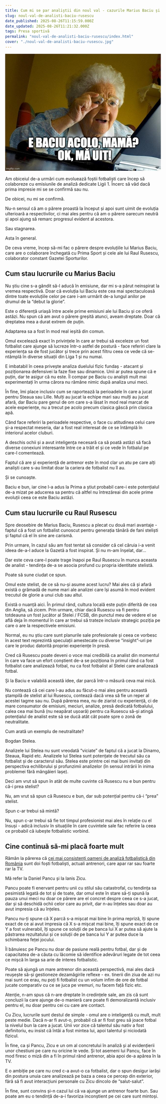 ```yaml
---
title: Cum mi se par analiștii din noul val - cazurile Marius Baciu și Raul Rusescu
slug: noul-val-de-analisti-baciu-rusescu
date_published: 2025-08-26T11:15:59.000Z
date_updated: 2025-08-26T11:21:32.000Z
tags: Presa sportivă
permalink: "noul-val-de-analisti-baciu-rusescu/index.html"
cover: "./noul-val-de-analisti-baciu-rusescu.jpg"
---
```


![Memă cu o doamnă în vârstă care privelte un ecran în căutarea analistului ei preferat](./noul-val-de-analisti-baciu-rusescu.jpg)


Am obiceiul de-a urmări cum evoluează foștii fotbaliști care încep să colaboreze cu emisiunile de analiză dedicate Ligii 1. Încerc să văd dacă prima impresie mi se se confirmă sau nu.

De obicei, nu mi se confirmă.

Nu-n sensul că am o părere proastă la început și apoi sunt uimit de evoluția ulterioară a respectivilor, ci mai ales pentru că am o părere oarecum neutră și apoi ajung să remarc progresul evident al acestora.

Sau stagnarea.

Asta în general.

De ceva vreme, încep să-mi fac o părere despre evoluțiile lui Marius Baciu, care are  o colaborare închegată cu Prima Sport și cele ale lui Raul Rusescu, colaborator constant Gazetei Sporturilor.

## Cum stau lucrurile cu Marius Baciu

Nu știu cine s-a gândit să-l aducă în emisiune, dar mi s-a părut neinspirat la vremea respectivă. Doar că evoluția lui Baciu este cea mai spectaculoasă dintre toate evoluțiile celor pe care i-am urmărit de-a lungul anilor pe drumul de la “debut la glorie”.

Este o diferență uriașă între acele prime emisiuni ale lui Baciu și ce oferă astăzi. Nu spun că am avut o părere greșită atunci, aveam dreptate. Doar că dreptatea mea a durat extrem de puțin.

Adaptarea sa a fost în mod real ieșită din comun.

Omul excelează exact în privințele în care ar trebui să exceleze un fost fotbalist care ajunge să lucreze într-o astfel de postură - face referiri clare la experiența sa de fost jucător și trece prin acest filtru ceea ce vede că se-ntâmplă în diverse situații din Liga 1 și nu numai.

E imbatabil în ceea privește analiza duelului fizic fundaș - atacant și poziționarea defensivei la faze fixe sau dinamice. Unii ar putea spune că e puțin, dar te asigur că nu este. Îl compar pe Baciu cu analiști mult mai experimentați în urma cărora nu rămâne nimic după analiza unui meci.

În fine, îmi place inclusiv cum se raportează la perioadele în care a jucat pentru Steaua sau Lille. Mulți au jucat la echipe mari sau mulți au jucat afară, dar Baciu pare genul de om care s-a lăsat în mod real marcat de acele experiențe, nu a trecut pe acolo precum clasica gâscă prin clasica apă.

Când face referiri la perioadele respective, o face cu atitudinea celui care și-a respectat meseria, dar a fost real interesat de ce se întâmplă în interiorul acelor cluburi.

A deschis ochii și a avut inteligența necesară ca să poată astăzi să facă diverse conexiuni interesante între ce a trăit el și ce vede în fotbalul pe care-l comentează.

Faptul că are și experiență de antrenor este în mod clar un atu pe care alți analiști care s-au limitat doar la cariera de fotbalist nu îl au.

Și se cunoaște.

Baciu e bun, iar cine l-a adus la Prima a știut probabil care-i este potențialul de-a mizat pe aducerea sa pentru că altfel nu întrezăreai din acele prime evoluții ceea ce este Baciu astăzi.

## Cum stau lucrurile cu Raul Rusescu

Spre deosebire de Marius Baciu, Rusescu a plecat cu două mari avantaje - faptul că a fost un fotbalist cunoscut pentru generația tânără de fani steliști și faptul că el în sine are carismă.

Prin urmare, în cazul său am fost tentat să consider că cel căruia i-a venit ideea de-a-l aduce la Gazetă a fost inspirat. Și nu m-am înșelat, dar...

Dar este ceva care-l poate trage înapoi pe Raul Rusescu în munca aceasta de analist - tendința de-a se asocia profund cu propria identitate stelistă.

Poate să sune ciudat ce spun.

Omul este stelist, de ce să nu-și asume acest lucru? Mai ales că și afară există o grămadă de nume mari ale analizei care își asumă în mod evident trecutul de glorie a unui club sau altul.

Există o nuanță aici. În primul rând, cultura locală este puțin diferită de cea din Anglia, să zicem. Prin urmare, chiar dacă Rusescu va fi pentru totdeauna un fost jucător al Stelei / FCSB, din punctul meu de vedere el se află deja în momentul în care ar trebui să trateze inclusiv strategic poziția pe care o are la respectivele emisiuni.

Normal, eu nu știu care sunt planurile sale profesionale și ceea ce vorbesc în acest text reprezintă speculații amestecate cu diverse “insight”-uri pe care le produc datorită propriei experiențe în presă.

Cred că Rusescu poate deveni o voce mai credibilă ca analist din momentul în care va face un efort conștient de-a se poziționa în primul rând ca fost fotbalist care analizează fotbal, nu ca fost fotbalist al Stelei care analizează fotbal.

Și la Baciu e valabilă această idee, dar parcă într-o măsură ceva mai mică.

Nu contează că cei care l-au adus au făcut-o mai ales pentru această ștampilă de stelist al lui Rusescu, contează dacă vrea să fie un reper al acestei tagme sau nu. După părerea mea, nu de ziarist cu experiență, ci de mare consumator de emisiuni, meciuri, analize, presă dedicată fotbalului, calea cea mai bună (nu neapărat ușoară) pentru ca Rusescu să-și atingă potențialul de analist este să se ducă atât cât poate spre o zonă de neutralitate.

Cum arată un exemplu de neutralitate?

Bogdan Stelea.

Analizele lui Stelea nu sunt vreodată “viciate” de faptul că a jucat la Dinamo, Steaua, Rapid etc. Analizele lui Stelea sunt potențate de trecutul său ca fotbalist și de caracterul său. Stelea este printre cei mai buni invitați din perspectiva echilibrului și profunzimii analizelor (în sensul intrării în inima problemei fără mângâieri lașe).

Deci am vrut să spun în atât de multe cuvinte că Rusescu nu e bun pentru că-i prea stelist?

Nu, am vrut să spun că Rusescu e bun, dar sub potențial pentru că-i “prea” stelist.

Spun c-ar trebui să mintă?

Nu, spun c-ar trebui să fie tot timpul profesionist mai ales în relație cu el însuși - adică inclusiv în situațiile în care cuvintele sale fac referire la ceea ce probabil că iubește fotbalistic vorbind.

## Cine continuă să-mi placă foarte mult

Rămân la părerea că [cei mai consistenți oameni de analiză fotbalistică din România](https://www.cameravar.ro/cei-mai-buni-analisti-liga1/) sunt doi foști fotbaliști, actuali antrenori, care apar rar sau foarte rar la TV.

Mă refer la Daniel Pancu și la Ianis Zicu.

Pancu poate fi enervant pentru unii cu stilul său catastrofal, cu tendința sa pesimistă legată de tot și de toate, dar omul este în stare să-ți spună la pauza unui meci nu doar ce părere are el concret despre ceea ce s-a jucat, dar și să deschidă ochii celor care au privit, dar n-au înțeles sau doar au avut impresia că au înțeles.

Pancu nu-ți spune că X parcă s-a mișcat mai bine în prima repriză, îți spune exact de ce ai avut impresia că X s-a mișcat mai bine, îți spune exact de ce Y a fost vulnerabil, îți spune ce soluții de pe banca lui X ar putea să ajute la păstrarea rezultatului și ce soluții de pe banca lui Y ar putea duce la schimbarea feței jocului.

Îl bănuiesc pe Pancu nu doar de pasiune reală pentru fotbal, dar și de capacitatea de-a căuta cu lăcomie să identifice adevăruri legate de tot ceea ce mișcă în larga sa arie de interes fotbalistic.

Poate să ajungă un mare antrenor din această perspectivă, mai ales dacă reușește să-și gestioneze dezamăgirile reflexe - ex. tinerii din ziua de azi nu mai sunt ce erau, nu poți fi fotbalist cu un volum infim de ore de fotbal jucate comparativ cu ce se juca pe vremuri, nu facem față fizic etc.

Atenție, n-am spus că n-are dreptate în credințele sale, am zis că sunt concluzii la care ajunge de-o manieră care poate fi demoralizantă inclusiv pentru el, nu doar pentru cei cu care are contact.

Cu Zicu, lucrurile sunt destul de simple - omul are o inteligență cu mult, mult peste medie. Dacă n-ar fi avut-o, probabil că ar fi fost greu să joace fotbal la nivelul bun la care a jucat. Unii vor zice că talentul său nativ a fost definitoriu, eu insist că întâi a fost mintea lui, apoi talentul și niciodată fizicul.

În fine, ca și Pancu, Zicu e un om al concretului în analiză și al evidențierii unor chestiuni pe care nu oricine le vede. Și tot asemeni lui Pancu, face în mod firesc o miză din a fi în primul rând antrenor, abia apoi de-a apărea în la TV.

E o ambiție pe care nu cred c-a avut-o ca fotbalist, dar o spun desigur iarăși din postura unuia care analizează pe baza a ceea ce percep din exterior, fără să fi avut interacțiuni personale cu Zicu dincolo de “salut-salut”.

În fine, sunt convins și-n cazul lui că va ajunge un antrenor foarte bun. Sau poate am eu o tendință de-a-i favoriza inconștient pe cei care sunt mintoși.
